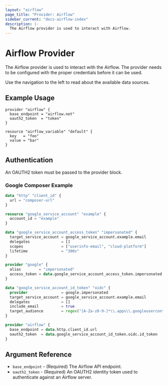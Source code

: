 ```yaml
---
layout: "airflow"
page_title: "Provider: Airflow"
sidebar_current: "docs-airflow-index"
description: |-
  The Airflow provider is used to interact with Airflow.
---
```


# Airflow Provider

The Airflow provider is used to interact with the Airflow. The
provider needs to be configured with the proper credentials before it can be
used.

Use the navigation to the left to read about the available data sources.

## Example Usage

```hcl
provider "airflow" {
  base_endpoint = "airflow.net"
  oauth2_token  = "token"
}

resource "airflow_variable" "default" {
  key   = "foo"
  value = "bar"
}
```

## Authentication

An OAUTH2 token must be passed to the provider block.

### Google Composer Example

```terraform
data "http" "client_id" {
  url = "composer-url"
}

resource "google_service_account" "example" {
  account_id = "example"
}

data "google_service_account_access_token" "impersonated" {
  target_service_account = google_service_account.example.email
  delegates              = []
  scopes                 = ["userinfo-email", "cloud-platform"]
  lifetime               = "300s"
}

provider "google" {
  alias        = "impersonated"
  access_token = data.google_service_account_access_token.impersonated.access_token
}

data "google_service_account_id_token" "oidc" {
  provider               = google.impersonated
  target_service_account = google_service_account.example.email
  delegates              = []
  include_email          = true
  target_audience        = regex("[A-Za-z0-9-]*\\.apps\\.googleusercontent\\.com", data.http.client_id.body)
}

provider "airflow" {
  base_endpoint = data.http.client_id.url
  oauth2_token  = data.google_service_account_id_token.oidc.id_token
}
```

## Argument Reference

- `base_endpoint` - (Required) The Airflow API endpoint.
- `oauth2_token` - (Required) An OAUTH2 identity token used to authenticate against an Airflow server.
